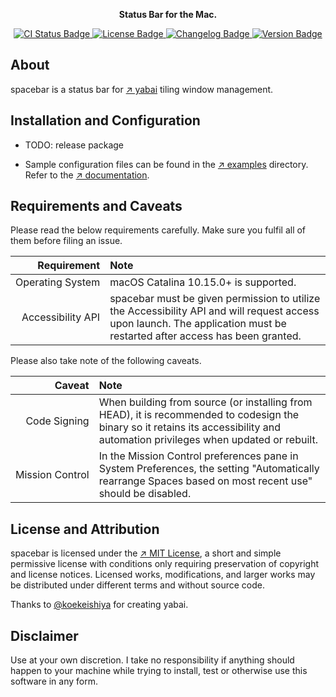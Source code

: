 <!-- Please be careful editing the below HTML, as GitHub is quite finicky with anything that looks like an HTML tag in GitHub Flavored Markdown. -->
<p align="center">
  <b>Status Bar for the Mac.</b>
</p>
<p align="center">
  <a href="https://travis-ci.org/somdoron/spacebar">
    <img src="https://travis-ci.org/somdoron/spacebar.svg?branch=master" alt="CI Status Badge">
  </a>
  <a href="https://github.com/somdoron/spacebar/blob/master/LICENSE.txt">
    <img src="https://img.shields.io/github/license/somdoron/spacebar.svg?color=green" alt="License Badge">
  </a>
  <a href="https://github.com/spacebar/blob/blob/master/CHANGELOG.md">
    <img src="https://img.shields.io/badge/view-changelog-green.svg" alt="Changelog Badge">
  </a>
  <a href="https://github.com/somdoron/spacebar/releases">
    <img src="https://img.shields.io/github/commits-since/somdoron/spacebar/latest.svg?color=green" alt="Version Badge">
  </a>
</p>

## About

spacebar is a status bar for [&nearr;&nbsp;yabai][gh-yabai] tiling window management.

## Installation and Configuration

- TODO: release package 

- Sample configuration files can be found in the [&nearr;&nbsp;examples][spacebar-examples] directory. Refer to the [&nearr;&nbsp;documentation][spacebar-docs].


## Requirements and Caveats

Please read the below requirements carefully.
Make sure you fulfil all of them before filing an issue.

|Requirement|Note|
|-:|:-|
|Operating&nbsp;System|macOS Catalina 10.15.0+ is supported.|
|Accessibility&nbsp;API|spacebar must be given permission to utilize the Accessibility API and will request access upon launch. The application must be restarted after access has been granted.|

Please also take note of the following caveats.

|Caveat|Note|
|-:|:-|
|Code&nbsp;Signing|When building from source (or installing from HEAD), it is recommended to codesign the binary so it retains its accessibility and automation privileges when updated or rebuilt.|
|Mission&nbsp;Control|In the Mission Control preferences pane in System Preferences, the setting "Automatically rearrange Spaces based on most recent use" should be disabled.|

## License and Attribution

spacebar is licensed under the [&nearr;&nbsp;MIT&nbsp;License][spacebar-license], a short and simple permissive license with conditions only requiring preservation of copyright and license notices.
Licensed works, modifications, and larger works may be distributed under different terms and without source code.

Thanks to [@koekeishiya][gh-koekeishiya] for creating yabai.

## Disclaimer

Use at your own discretion.
I take no responsibility if anything should happen to your machine while trying to install, test or otherwise use this software in any form.

<!-- Project internal links -->
[spacebar-license]: LICENSE.txt
[spacebar-examples]: https://github.com/somdoron/spacebar/tree/master/examples
[spacebar-docs]: https://github.com/somdoron/spacebar/blob/master/doc/spacebar.asciidoc

<!-- Links to other GitHub projects/users -->
[gh-koekeishiya]: https://github.com/koekeishiya
[gh-yabai]: https://github.com/koekeishiya/yabai
